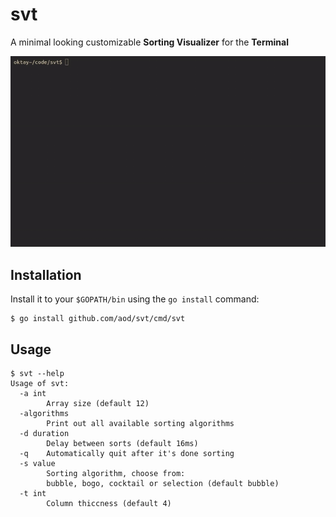 # svt

A minimal looking customizable  **Sorting Visualizer** for the **Terminal**

![](assets/svt.gif)

## Installation

Install it to your `$GOPATH/bin` using the `go install` command:

```console
$ go install github.com/aod/svt/cmd/svt
```

## Usage

```console
$ svt --help
Usage of svt:
  -a int
        Array size (default 12)
  -algorithms
        Print out all available sorting algorithms
  -d duration
        Delay between sorts (default 16ms)
  -q    Automatically quit after it's done sorting
  -s value
        Sorting algorithm, choose from:
        bubble, bogo, cocktail or selection (default bubble)
  -t int
        Column thiccness (default 4)
```
